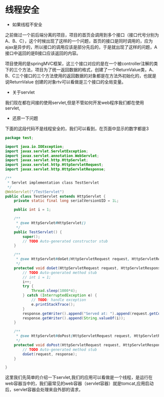 # 线程安全

* 如果线程不安全

之前做过一个前后端分离的项目，项目的首页会调用到多个接口（接口代号分别为A、B、C），这个时候出现了这样的一个问题，首页的接口是同时调用的，应为ajax是异步的，所以接口的调用应该是部分先后的，于是就出现了这样的问题，A接口中返回的是B接口应该返回的内容。

项目使用的是springMVC框架，这三个接口对应的是在一个被controller注解的类下的三个方法，项目为了统一返回数据的格式，创建了一个ReturnValue类，A、B、C三个接口的三个方法使用的返回数据的对象都是在方法外初始化的，也就是说ReturnValue 创建的对象rtv可以看做是三个接口的全局变量。

* 关于servlet

我们现在都在间接的使用servlet,但是不管如何开发web程序我们都在使用servlet,

* 还原一下问题

下面的这段代码不是线程安全的，我们可以看到，在页面中显示的数字都是3

```java
package test;

import java.io.IOException;
import javax.servlet.ServletException;
import javax.servlet.annotation.WebServlet;
import javax.servlet.http.HttpServlet;
import javax.servlet.http.HttpServletRequest;
import javax.servlet.http.HttpServletResponse;

/**
 * Servlet implementation class TestServlet
 */
@WebServlet("/TestServlet")
public class TestServlet extends HttpServlet {
    private static final long serialVersionUID = 1L;

    public int i = 1;

    /**
     * @see HttpServlet#HttpServlet()
     */
    public TestServlet() {
        super();
        // TODO Auto-generated constructor stub
    }

    /**
     * @see HttpServlet#doGet(HttpServletRequest request, HttpServletResponse response)
     */
    protected void doGet(HttpServletRequest request, HttpServletResponse response) throws ServletException, IOException {
        // TODO Auto-generated method stub
        // int i = 1;
        i++;
        try {
            Thread.sleep(1000*4);
        } catch (InterruptedException e) {
            // TODO: handle exception
            e.printStackTrace();
        }
        response.getWriter().append("Served at: ").append(request.getContextPath());
        response.getWriter().append(String.valueOf(i));
    }

    /**
     * @see HttpServlet#doPost(HttpServletRequest request, HttpServletResponse response)
     */
    protected void doPost(HttpServletRequest request, HttpServletResponse response) throws ServletException, IOException {
        // TODO Auto-generated method stub
        doGet(request, response);
    }

}
```

这里我们先简单的介绍一下servlet,我们的应用可以看做是一个线程，是运行在web容器当中的，我们最常见的web容器（servlet容器）就是tomcat,应用启动后，servlet容器会处理来自外部的请求，

